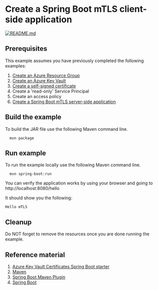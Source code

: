
# Create a Spring Boot mTLS client-side application

[![README.md](https://github.com/Azure-Samples/java-on-azure-examples/actions/workflows/keyvault_spring-boot-mtls-client-side_README_md.yml/badge.svg)](https://github.com/Azure-Samples/java-on-azure-examples/actions/workflows/keyvault_spring-boot-mtls-client-side_README_md.yml)

## Prerequisites

This example assumes you have previously completed the following examples:

1. [Create an Azure Resource Group](../group/create/README.md)
1. [Create an Azure Key Vault](../create/README.md)
1. [Create a self-signed certificate](../create-self-signed-certificate/README.md)
1. Create a 'read-only' Service Principal
1. Create an access policy
1. [Create a Spring Boot mTLS server-side application](../spring-boot-mtls-server-side/README.md)

## Build the example

To build the JAR file use the following Maven command line.

```shell
  mvn package
```

## Run example

To run the example locally use the following Maven command line.

<!-- workflow.skip() -->
```shell
  mvn spring-boot:run
```

You can verify the application works by using your browser and going
to http://localhost:8080/hello

It should show you the following:

```text
Hello mTLS
```

## Cleanup

Do NOT forget to remove the resources once you are done running the example.

## Reference material

1. [Azure Key Vault Certificates Spring Boot starter](https://github.com/Azure/azure-sdk-for-java/tree/master/sdk/spring/azure-spring-boot-starter-keyvault-certificates)
1. [Maven](https://maven.apache.org/README.md)
1. [Spring Boot Maven Plugin](https://docs.spring.io/spring-boot/docs/current/maven-plugin/reference/htmlsingle/README.md)
1. [Spring Boot](https://spring.io/projects/spring-boot)
